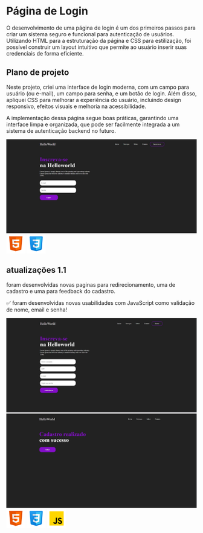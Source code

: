 # Página de Login

O desenvolvimento de uma página de login é um dos primeiros passos para criar um sistema seguro e funcional para autenticação de usuários. Utilizando HTML para a estruturação da página e CSS para estilização, foi possível construir um layout intuitivo que permite ao usuário inserir suas credenciais de forma eficiente.

## Plano de projeto

Neste projeto, criei uma interface de login moderna, com um campo para usuário (ou e-mail), um campo para senha, e um botão de login. Além disso, apliquei CSS para melhorar a experiência do usuário, incluindo design responsivo, efeitos visuais e melhoria na acessibilidade.

A implementação dessa página segue boas práticas, garantindo uma interface limpa e organizada, que pode ser facilmente integrada a um sistema de autenticação backend no futuro.


![Pagina de login](./images/Capturar.JPG)
![icone html](./images/icons8-html-5-50.png)
![icone css](./images/icons8-css-50.png)

## atualizações 1.1

foram desenvolvidas novas paginas para redirecionamento, uma de cadastro e uma para feedback do cadastro.

✅ foram desenvolvidas novas usabilidades com JavaScript como validação de nome, email e senha!

![imagem](./images/helloworld_V2.JPG)
![imagem](./images/feedbackc.JPG)
![icone html](./images/icons8-html-5-50.png)
![icone css](./images/icons8-css-50.png)
![icone JS](./images/icons8-javascript-50.png)




